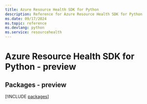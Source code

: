 ```yaml
---
title: Azure Resource Health SDK for Python
description: Reference for Azure Resource Health SDK for Python
ms.date: 09/17/2024
ms.topic: reference
ms.devlang: python
ms.service: resourcehealth
---
```

# Azure Resource Health SDK for Python - preview
## Packages - preview
[!INCLUDE [packages](resource-health-index.md)]